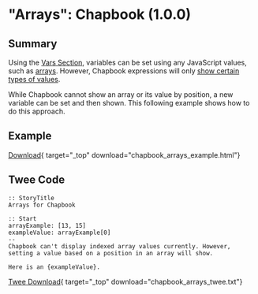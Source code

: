 # "Arrays": Chapbook (1.0.0)

## Summary

Using the [Vars Section](https://klembot.github.io/chapbook/guide/state/the-vars-section.html), variables can be set using any JavaScript values, such as [arrays](https://developer.mozilla.org/en-US/docs/Web/JavaScript/Reference/Global_Objects/Array). However, Chapbook expressions will only [show certain types of values](https://klembot.github.io/chapbook/guide/state/displaying-variables.html).

While Chapbook cannot show an array or its value by position, a new variable can be set and then shown. This following example shows how to do this approach.

## Example

[Download](chapbook_arrays_example.html){ target="_top" download="chapbook_arrays_example.html"}

## Twee Code

```twee
:: StoryTitle
Arrays for Chapbook

:: Start
arrayExample: [13, 15]
exampleValue: arrayExample[0]
--
Chapbook can't display indexed array values currently. However, setting a value based on a position in an array will show.

Here is an {exampleValue}.

```

[Twee Download](chapbook_arrays_twee.txt){ target="_top" download="chapbook_arrays_twee.txt"}
